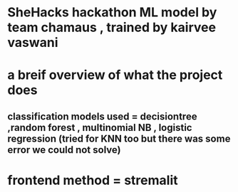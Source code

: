 # SheHacks  hackathon ML model by team chamaus , trained by kairvee vaswani 

# a breif overview of what the project does 

## classification models used = decisiontree ,random forest , multinomial NB , logistic regression (tried for KNN too but there was some error we could not solve)



# frontend method = stremalit 
